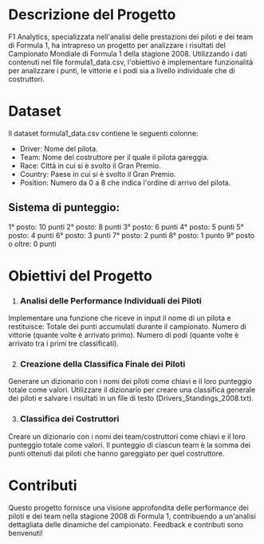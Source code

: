 # Descrizione del Progetto

F1 Analytics, specializzata nell'analisi delle prestazioni dei piloti e dei team di Formula 1, ha intrapreso un progetto per analizzare i risultati del Campionato Mondiale di Formula 1 della stagione 2008. Utilizzando i dati contenuti nel file formula1_data.csv, l'obiettivo è implementare funzionalità per analizzare i punti, le vittorie e i podi sia a livello individuale che di costruttori.

# Dataset
Il dataset formula1_data.csv contiene le seguenti colonne:

- Driver: Nome del pilota.
- Team: Nome del costruttore per il quale il pilota gareggia.
- Race: Città in cui si è svolto il Gran Premio.
- Country: Paese in cui si è svolto il Gran Premio.
- Position: Numero da 0 a 8 che indica l'ordine di arrivo del pilota.

## Sistema di punteggio:

1° posto: 10 punti
2° posto: 8 punti
3° posto: 6 punti
4° posto: 5 punti
5° posto: 4 punti
6° posto: 3 punti
7° posto: 2 punti
8° posto: 1 punto
9° posto o oltre: 0 punti

# Obiettivi del Progetto
1. ### Analisi delle Performance Individuali dei Piloti
Implementare una funzione che riceve in input il nome di un pilota e restituisce:
Totale dei punti accumulati durante il campionato.
Numero di vittorie (quante volte è arrivato primo).
Numero di podi (quante volte è arrivato tra i primi tre classificati).

2. ### Creazione della Classifica Finale dei Piloti
Generare un dizionario con i nomi dei piloti come chiavi e il loro punteggio totale come valori. Utilizzare il dizionario per creare una classifica generale dei piloti e salvare i risultati in un file di testo (Drivers_Standings_2008.txt).

3. ### Classifica dei Costruttori
Creare un dizionario con i nomi dei team/costruttori come chiavi e il loro punteggio totale come valori. Il punteggio di ciascun team è la somma dei punti ottenuti dai piloti che hanno gareggiato per quel costruttore.

# Contributi
Questo progetto fornisce una visione approfondita delle performance dei piloti e dei team nella stagione 2008 di Formula 1, contribuendo a un'analisi dettagliata delle dinamiche del campionato.
Feedback e contributi sono benvenuti!
